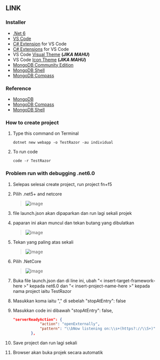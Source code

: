 ## LINK

### Installer
* [.Net 6](https://dotnet.microsoft.com/en-us/download/dotnet/6.0)
* [VS Code](https://code.visualstudio.com/download)
* [C# Extension](https://marketplace.visualstudio.com/items?itemName=ms-dotnettools.csharp) for VS Code
* [C# Extensions](https://marketplace.visualstudio.com/items?itemName=kreativ-software.csharpextensions) for VS Code
* VS Code [Visual Theme](https://marketplace.visualstudio.com/items?itemName=zhuangtongfa.Material-theme) **(*JIKA MAHU*)**
* VS Code [Icon Theme](https://marketplace.visualstudio.com/items?itemName=PKief.material-icon-theme) **(*JIKA MAHU*)**
* [MongoDB Community Edition](https://fastdl.mongodb.org/windows/mongodb-windows-x86_64-5.0.8-signed.msi)
* [MongoDB Shell](https://www.mongodb.com/try/download/shell)
* [MongoDB Compass](https://www.mongodb.com/try/download/compass)


### Reference
* [MongoDB](https://www.mongodb.com/docs/manual/tutorial/install-mongodb-on-windows/)
* [MongoDB Compass](https://www.guru99.com/installation-configuration-mongodb.html)
* [MongoDB Shell](https://www.mongodb.com/docs/mongodb-shell/)



### How to create project

1. Type this command on Terminal


    ```console 
    dotnet new webapp -o TestRazor -au individual
    ``` 

2. To run code
    
    ```console 
    code -r TestRazor
    ``` 
    



### Problem run with debugging .net6.0

1. Selepas selesai create project, run project fn+f5
2. Pilih .net5+ and netcore
    > ![image](https://user-images.githubusercontent.com/47632993/169677721-e83e5164-b87d-4eec-8432-1a0e8c3107a9.png)
3. file launch.json akan dipaparkan dan run lagi sekali projek
4. paparan ini akan muncul dan tekan butang yang dibulatkan
    > ![image](https://user-images.githubusercontent.com/47632993/169677792-b97e0fe3-54f0-4279-a143-fd7132fab634.png)
5. Tekan yang paling atas sekali
    > ![image](https://user-images.githubusercontent.com/47632993/169677806-a6aa8a5f-2e53-410a-a139-60d3bd381310.png)
6. Pilih .NetCore
    > ![image](https://user-images.githubusercontent.com/47632993/169677866-88c9e586-3fb6-4c8f-a4a1-dfa774be4dc2.png)
7. Buka file launch.json dan di line ini, ubah "< insert-target-framework-here >" kepada net6.0 dan "< insert-project-name-here >" kepada nama project iaitu TestRazor
8. Masukkan koma iaitu "," di sebelah "stopAtEntry": false
9. Masukkan code ini dibawah "stopAtEntry": false,
    
    ```JSON 
    "serverReadyAction": {
                "action": "openExternally",
                "pattern": "\\bNow listening on:\\s+(https?://\\S+)"
            },
    ```
10. Save project dan run lagi sekali
11. Browser akan buka projek secara automatik
